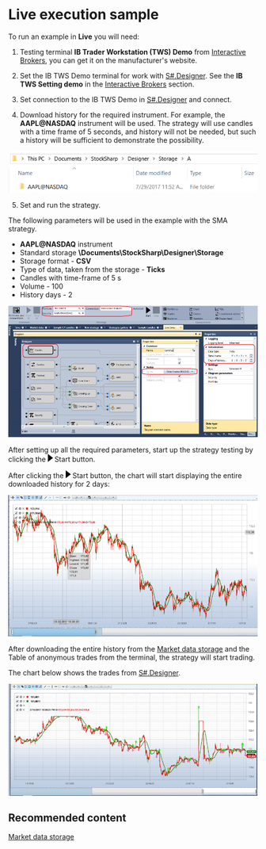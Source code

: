 # Live execution sample

To run an example in **Live** you will need:

1. Testing terminal **IB Trader Workstation (TWS) Demo** from [Interactive Brokers](IB.md), you can get it on the manufacturer's website.

2. Set the IB TWS Demo terminal for work with [S\#.Designer](Designer.md). See the **IB TWS Setting demo** in the [Interactive Brokers](IB.md) section.

3. Set connection to the IB TWS Demo in [S\#.Designer](Designer.md) and connect.

4. Download history for the required instrument. For example, the **AAPL@NASDAQ** instrument will be used. The strategy will use candles with a time frame of 5 seconds, and history will not be needed, but such a history will be sufficient to demonstrate the possibility.

![Designer Example of Live trading 00](../images/Designer_Example_of_Live_trading_00.png)

5. Set and run the strategy.

The following parameters will be used in the example with the SMA strategy.

- **AAPL@NASDAQ** instrument
- Standard storage **\\Documents\\StockSharp\\Designer\\Storage**
- Storage format \- **CSV**
- Type of data, taken from the storage \- **Ticks**
- Candles with time\-frame of 5 s
- Volume \- 100
- History days \- 2

![Designer Example of Live trading 01](../images/Designer_Example_of_Live_trading_01.png)

After setting up all the required parameters, start up the strategy testing by clicking the ![Designer Panel Circuits 02](../images/Designer_Panel_Circuits_02.png) Start button.

After clicking the ![Designer Panel Circuits 02](../images/Designer_Panel_Circuits_02.png) Start button, the chart will start displaying the entire downloaded history for 2 days:

![Designer Example of Live trading 02](../images/Designer_Example_of_Live_trading_02.png)

After downloading the entire history from the [Market data storage](Designer_Repository_of_historical_data.md) and the Table of anonymous trades from the terminal, the strategy will start trading.

The chart below shows the trades from [S\#.Designer](Designer.md).

![Designer Example of Live trading 03](../images/Designer_Example_of_Live_trading_03.png)

## Recommended content

[Market data storage](Designer_Repository_of_historical_data.md)
